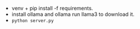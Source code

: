 - venv + pip install -f requirements.
- install ollama and ollama run llama3 to download it.
- `python server.py`
